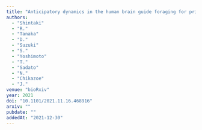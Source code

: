 ```yaml
---
title: "Anticipatory dynamics in the human brain guide foraging for primary rewards"
authors:
  - "Shintaki"
  - "R."
  - "Tanaka"
  - "D."
  - "Suzuki"
  - "S."
  - "Yoshimoto"
  - "T."
  - "Sadato"
  - "N."
  - "Chikazoe"
  - "J."
venue: "bioRxiv"
year: 2021
doi: "10.1101/2021.11.16.468916"
arxiv: ""
pubdate: ""
addedAt: "2021-12-30"
---
```

